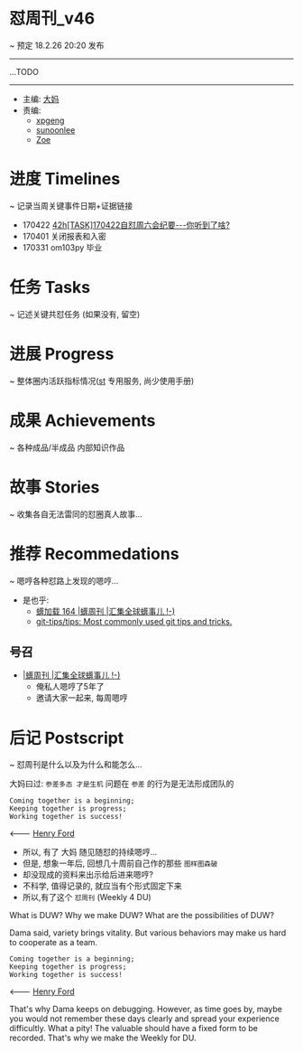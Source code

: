 # 怼周刊_v46
~ 预定 18.2.26 20:20 发布

-----------------------------------------

...TODO


-----------------------------------------

- 主编: [大妈](http://du.zoomquiet.io/2014-02/ac0-zq/)
- 责编:
    + [xpgeng](http://du.zoomquiet.io/2017-04/about-xpgeng/)
    + [sunoonlee](http://du.zoomquiet.io/2017-04/about-sunoonlee/)
    + [Zoe](http://du.zoomquiet.io/2017-04/about-zoe/)

# 进度 Timelines
~ 记录当周关键事件日期+证据链接

- 170422 [42h[TASK]170422自怼周六会纪要---你听到了啥?](https://github.com/DebugUself/du4proto/issues/72)
- 170401 关闭报表和入密
- 170331 om103py 毕业

# 任务 Tasks
~ 记述关键共怼任务 (如果没有, 留空)

# 进展 Progress
~ 整体圈内活跃指标情况([st](https://github.com/DebugUself/du4proto/tree/DU_tools/st) 专用服务, 尚少使用手册)



# 成果 Achievements
~ 各种成品/半成品 内部知识作品


# 故事 Stories
~ 收集各自无法雷同的怼圈真人故事...

# 推荐 Recommedations
~ 嗯哼各种怼路上发现的嗯哼...

- 是也乎:
    + [蠎加载 164 |蠎周刊 |汇集全球蠎事儿 !-)](http://weekly.pychina.org/importpython/importpython-164.html)
    + [git-tips/tips: Most commonly used git tips and tricks.](https://github.com/git-tips/tips)

## 号召

- [|蠎周刊 |汇集全球蠎事儿 !-)](http://weekly.pychina.org/archives.html)
    + 俺私人嗯哼了5年了
    + 邀请大家一起来, 每周嗯哼


# 后记 Postscript
~ 怼周刊是什么以及为什么和能怎么...

大妈曰过: `参差多态 才是生机`
问题在 `参差` 的行为是无法形成团队的

	Coming together is a beginning; 
	Keeping together is progress; 
	Working together is success!

<--- [Henry Ford](https://www.brainyquote.com/quotes/quotes/h/henryford121997.html)

- 所以, 有了 大妈 随见随怼的持续嗯哼...
- 但是, 想象一年后, 回想几十周前自己作的那些 `图样图森破` 
- 却没现成的资料来出示给后进来嗯哼?
- 不科学, 值得记录的, 就应当有个形式固定下来
- 所以,有了这个 `怼周刊` (Weekly 4 DU)

What is DUW?
Why we make DUW?
What are the possibilities of DUW?

Dama said, variety brings vitality.
But various behaviors may make us hard to cooperate as a team.

	Coming together is a beginning; 
	Keeping together is progress; 
	Working together is success!

<--- [Henry Ford](https://www.brainyquote.com/quotes/quotes/h/henryford121997.html)

That's why Dama keeps on debugging.
However, as time goes by, maybe you would not remember these days clearly and spread your experience difficultly.
What a pity!
The valuable should have a fixed form to be recorded.
That's why we make the Weekly for DU.



